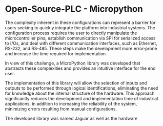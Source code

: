 # Open-Source-PLC - Micropython 

The complexity inherent in these configurations can represent a barrier for users seeking to quickly integrate the platform into industrial systems. The configuration process requires the user to directly manipulate the microcontroller pins, establish communication via SPI for serialized access to I/Os, and deal with different communication interfaces, such as Ethernet, RS-232, and RS-485. These steps make the development more error-prone and increase the time required for implementation.

In view of this challenge, a MicroPython library was developed that abstracts these complexities and provides an intuitive interface for the end user.

The implementation of this library will allow the selection of inputs and outputs to be performed through logical identifications, eliminating the need for knowledge about the internal structure of the hardware. This approach significantly reduces the development and implementation time of industrial applications, in addition to increasing the reliability of the system, minimizing errors resulting from manual configurations.

The developed library was named Jaguar as well as the hardware